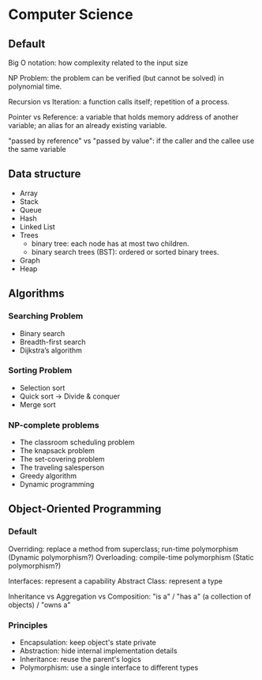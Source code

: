 # Computer Science

## Default
Big O notation: how complexity related to the input size
<!-- Memory/Addressing:  -->
<!-- Reading/Insertion/Deletion -->

NP Problem: the problem can be verified (but cannot be solved) in polynomial time.
<!-- https://en.wikipedia.org/wiki/P_versus_NP_problem#NP-completeness -->
<!-- https://en.wikipedia.org/wiki/NP-completeness -->

Recursion vs Iteration:
a function calls itself;
repetition of a process.

Pointer vs Reference:
a variable that holds memory address of another variable;
an alias for an already existing variable.
<!-- https://www.geeksforgeeks.org/pointers-vs-references-cpp/ -->

"passed by reference" vs "passed by value": if the caller and the callee use the same variable
<!-- https://stackoverflow.com/questions/373419/whats-the-difference-between-passing-by-reference-vs-passing-by-value -->

<!-- multithreading -->

## Data structure
<!-- Different forms of restrictions -->
* Array
* Stack
* Queue
* Hash
* Linked List
* Trees
  * binary tree: each node has at most two children.
  * binary search trees (BST): ordered or sorted binary trees.
* Graph
* Heap


## Algorithms

### Searching Problem
* Binary search
* Breadth-first search
* Dijkstra’s algorithm

### Sorting Problem
* Selection sort
* Quick sort -> Divide & conquer
* Merge sort

<!-- ### Box Problem
* Recursion -->

### NP-complete problems
* The classroom scheduling problem
* The knapsack problem
* The set-covering problem
* The traveling salesperson
* Greedy algorithm
* Dynamic programming

<!-- ### Classification Problem:
k-nearest neighbors -->

## Object-Oriented Programming

### Default

Overriding: replace a method from superclass; run-time polymorphism (Dynamic polymorphism?)
Overloading: compile-time polymorphism (Static polymorphism?)

Interfaces: represent a capability
Abstract Class: represent a type
<!-- concrete class -->

Inheritance vs Aggregation vs Composition: "is a" / "has a" (a collection of objects) / "owns a"

<!-- Virtual function:  -->



### Principles

* Encapsulation: keep object's state private
* Abstraction: hide internal implementation details
* Inheritance: reuse the parent's logics
* Polymorphism: use a single interface to different types
